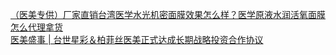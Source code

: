   
[（医美专供）厂家直销台湾医学水光机密面膜效果怎么样？医学原液水润活氧面膜怎么代理拿货](http://www.dianyue.me/archives/961/88p6y0zb01bfszmi/)  
[医美盛事 | 台世星彩＆柏菲丝医美正式达成长期战略投资合作协议](http://www.dianyue.me/archives/726/jvzkpbvzcs3dg89h/)